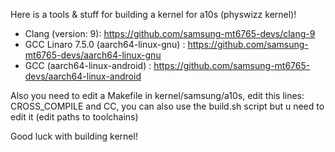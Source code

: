 Here is a tools & stuff for building a kernel for a10s (physwizz kernel)!

- Clang (version: 9): https://github.com/samsung-mt6765-devs/clang-9
- GCC Linaro 7.5.0 (aarch64-linux-gnu) : https://github.com/samsung-mt6765-devs/aarch64-linux-gnu
- GCC (aarch64-linux-android) : https://github.com/samsung-mt6765-devs/aarch64-linux-android

Also you need to edit a Makefile in kernel/samsung/a10s, edit this lines: CROSS_COMPILE and CC, you can also use the build.sh script but u need to edit it (edit paths to toolchains)

Good luck with building kernel!
